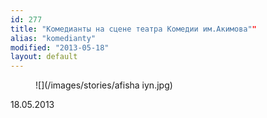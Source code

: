 ```yaml
---
id: 277
title: "Комедианты на сцене театра Комедии им.Акимова""
alias: "komedianty"
modified: "2013-05-18"
layout: default
---
```


<figure>
![](/images/stories/afisha iyn.jpg)
</figure>

18.05.2013

